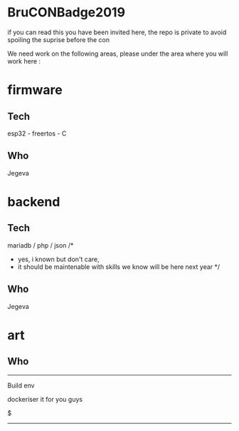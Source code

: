 # BruCONBadge2019

if you can read this you have been invited here,
the repo is private to avoid spoiling the suprise before the con

We need work on the following areas,
please under the area where you will work here :

# firmware
## Tech
esp32 - freertos - C
## Who
Jegeva

# backend
## Tech
mariadb / php / json
/*
* yes, i known but don't care,
* it should be maintenable with skills we know will be here next year
*/
## Who
Jegeva

# art
## Who



----------------
Build env

dockeriser it for you guys

$ 

----------------